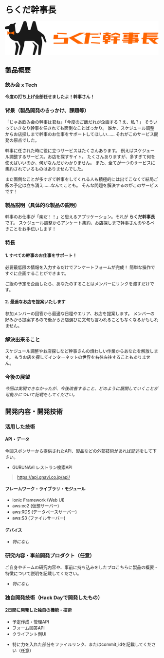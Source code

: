 # らくだ幹事長

![rakuda manager](https://github.com/jphacks/KB_1901/blob/develop/imgs/logos/1_rakuda_logo_orange.png)
## 製品概要


### 飲み会 x Tech
**今度の打ち上げ全部任せましたよ！幹事さん！**

### 背景（製品開発のきっかけ、課題等）

「じゃあ飲み会の幹事は君ね」「今度のご飯だれが企画する？え、私？」
そういっていきなり幹事を任されても面倒なことばっかり。
誰か、スケジュール調整からお店探しまで幹事のお仕事をサポートしてほしい……
それがこのサービス開発の原点でした。

幹事に任された時に役に立つサービスはたくさんあります。
例えばスケジュール調整するサービス。お店を探すサイト。
たくさんありますが、多すぎて何を使えばいいのか、何がなんだかわかりません。
また、全てが一つのサービスに集約されているものはありませんでした。

また面倒なことが多すぎて幹事をしてくれる人も積極的には出てこなくて結局ご飯の予定は立ち消え……なんてことも。
そんな問題を解決するのがこのサービスです！

### 製品説明（具体的な製品の説明）
幹事のお仕事が「楽だ！！」と思えるアプリケーション。それが **らくだ幹事長** です。
スケジュール調整からアンケート集約、お店探しまで幹事さんのやるべきことをお手伝いします！

### 特長
#### 1. すべての幹事のお仕事をサポート！
必要最低限の情報を入力するだけでアンケートフォームが完成！
簡単な操作ですぐに企画することができます。

ご飯の予定を企画したら、あなたのすることはメンバーにリンクを渡すだけです。

#### 2. 最適なお店を提案いたします
参加メンバーの回答から最適な日程やエリア、お店を提案します。
メンバーの好みから提案するので後からお店選びに文句も言われることもなくなるかもしれません。

### 解決出来ること
スケジュール調整やお店探しなど幹事さんの煩わしい作業からあなたを解放します。
もうお店を探してインターネットの世界を右往左往することもありません。

### 今後の展望
*今回は実現できなかったが、今後改善すること、どのように展開していくことが可能かについて記載をしてください。*


## 開発内容・開発技術
### 活用した技術
#### API・データ
今回スポンサーから提供されたAPI、製品などの外部技術があれば記述をして下さい。

* GURUNAVI レストラン検索API 
> https://api.gnavi.co.jp/api/

#### フレームワーク・ライブラリ・モジュール
* Ionic Framework (Web UI)
* aws:ec2 (仮想サーバー)
* aws:RDS (データベースサーバー)
* aws:S3 (ファイルサーバー)

#### デバイス
* *特になし*

### 研究内容・事前開発プロダクト（任意）
ご自身やチームの研究内容や、事前に持ち込みをしたプロこちらに製品の概要・特徴について説明を記載してください。
 
* *特になし*


### 独自開発技術（Hack Dayで開発したもの）
#### 2日間に開発した独自の機能・技術
- 予定作成・管理API
- フォーム回答API
- クライアント側UI
 
* 特に力を入れた部分をファイルリンク、またはcommit_idを記載してください（任意）
